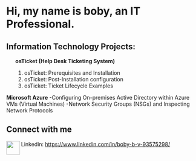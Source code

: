 <h1>Hi, my name is boby, an IT Professional.</h1>

<h2>Information Technology Projects:</h2>



<ol type="I">
<b>osTicket (Help Desk Ticketing System)</b>
      <ol id="list2">
      <li> osTicket: Prerequisites and Installation</li>
      <li> osTicket: Post-Installation configuration</li>
      <li> osTicket: Ticket Lifecycle Examples</li>
      </ol>
</ol>


<b>Microsoft Azure</b>
  -Configuring On-premises Active Directory within Azure VMs (Virtual Machines)
  -Network Security Groups (NSGs) and Inspecting Network Protocols

<h2>Connect with me </h2>
<img align="left" width="36px" src="https://iili.io/dEbV3rJ.th.jpg"/>

Linkedin: https://www.linkedin.com/in/boby-b-v-93575298/

